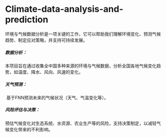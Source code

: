 # Climate-data-analysis-and-prediction

​		环境与气候数据分析是一项关键的工作，它可以帮助我们理解环境变化、预测气候趋势、制定应对策略，并支持可持续发展。

##### 数据分析：

​		本项目旨在通过收集全中国多种来源的环境与气候数据，分析全国各地气候变化趋势，如温度、降水、风向、风速的变化。

##### 天气预测：

​		基于FNN预测未来的气候状况（天气、气温变化等）。

##### 风险评估与决策：

​		预估气候变化对生态系统、水资源、农业生产等的风险，支持决策制定，以减轻气候变化带来的不利影响。

